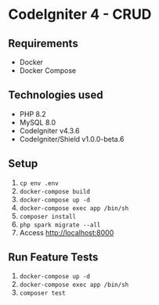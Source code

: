 # CodeIgniter 4 - CRUD

## Requirements

- Docker
- Docker Compose

## Technologies used
- PHP 8.2
- MySQL 8.0
- CodeIgniter v4.3.6
- CodeIgniter/Shield v1.0.0-beta.6

## Setup
1. `cp env .env`
2. `docker-compose build`
3. `docker-compose up -d`
4. `docker-compose exec app /bin/sh`
5. `composer install`
6. `php spark migrate --all`
7. Access [http://localhost:8000](http://localhost:8000)

## Run Feature Tests
1. `docker-compose up -d`
2. `docker-compose exec app /bin/sh`
3. `composer test`